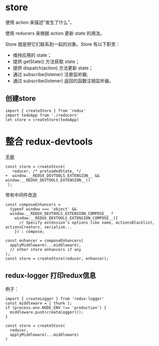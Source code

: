 # store

使用 action 来描述“发生了什么”，

使用 reducers 来根据 action 更新 state 的用法。

Store 就是把它们联系到一起的对象。Store 有以下职责：

* 维持应用的 state；
* 提供 getState() 方法获取 state；
* 提供 dispatch(action) 方法更新 state；
* 通过 subscribe(listener) 注册监听器;
* 通过 subscribe(listener) 返回的函数注销监听器。



## 创建store

```
import { createStore } from 'redux'
import todoApp from './reducers'
let store = createStore(todoApp)
```


# 整合 redux-devtools

[手册](https://github.com/zalmoxisus/redux-devtools-extension)


```
const store = createStore(
   reducer, /* preloadedState, */
+  window.__REDUX_DEVTOOLS_EXTENSION__ && window.__REDUX_DEVTOOLS_EXTENSION__()
 );
```

带有中间件改造

```
const composeEnhancers =
  typeof window === 'object' &&
  window.__REDUX_DEVTOOLS_EXTENSION_COMPOSE__ ?
    window.__REDUX_DEVTOOLS_EXTENSION_COMPOSE__({
      // Specify extension’s options like name, actionsBlacklist, actionsCreators, serialize...
    }) : compose;

const enhancer = composeEnhancers(
  applyMiddleware(...middleware),
  // other store enhancers if any
);
const store = createStore(reducer, enhancer);
```

## redux-logger 打印redux信息
例子：
```
import { createLogger } from 'redux-logger'
const middleware = [ thunk ];
if (process.env.NODE_ENV !== 'production') {
  middleware.push(createLogger());
}

const store = createStore(
  reducer,
  applyMiddleware(...middleware)
)
```
